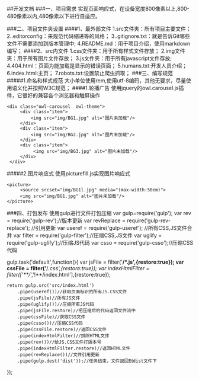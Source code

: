 ##开发文档
###一、项目需求
	实现页面响应式，在设备宽度800像素以上,800-480像素以内,480像素以下进行自适应。

###二、项目文件夹设置
####1、最外部文件
	1.src文件夹：所有项目主要文件；
	2..editorconfig：来规范代码缩进等的风格；
	3..gitignore.txt：就是告诉Git哪些文件不需要添加到版本管理中;
	4.README.md：用于项目介绍，使用markdown编写；
####2、src内文件
	1.css文件夹：用于所有样式文件存放；
	2.img文件夹：用于所有图片文件存放；
	3.js文件夹：用于所有javascript文件存放;
	4.404.html：页面为能加载是显示的错误页面；
	5.humans.txt:开发人员介绍；
	6.index.html:主页；
	7.robots.txt:设置禁止爬虫抓取；
###三、编写规范
#####1.命名和样式规范
	大小单位使用rem,使用utf-8编码，其他无要求，尽量使用语义化并按照W3C规范；
####1.轮播广告
	使用jquery的owl.carousel.js插件，它很好的兼容各个浏览器和触屏操作

	<div class="owl-carousel  owl-theme">
         <div class="item">
			 <img src="img/BG1.jpg" alt="图片未加载"/>
	     </div>
	     <div class="item">
             <img src="img/BG2.jpg" alt="图片未加载"/>
	     </div>
         <div class="item">
              <img src="img/BG3.jpg" alt="图片未加载"/>
         </div>
     </div>
#####2.图片响应式
	使用picturefill.js实现图片响应式

	<picture>
         <source srcset="img/BG1l.jpg" media="(max-width:50em)">
         <img src="img/BG1.jpg" alt="图片未加载"/>
    </picture>

###四、打包发布
	使用gulp进行文件打包压缩
	var gulp=require('gulp');
var rev = require('gulp-rev');//版本更新
var revReplace = require('gulp-rev-replace'); //引用更新
var useref = require('gulp-useref'); //所有CSS,JS文件合并
var filter = require('gulp-filter');//压缩CSS,JS文件
var uglify = require('gulp-uglify');//压缩JS代码
var csso = require('gulp-csso');//压缩CSS代码


gulp.task('default',function(){
    var jsFile = filter('**/*.js',{restore:true});
    var cssFile = filter('**/*.css',{restore:true});
    var indexHtmlFilter = filter(['**/*','!**/index.html'],{restore:true});

    return gulp.src('src/index.html')
        .pipe(useref())//获取页面标识的所有JS.CSS文件
        .pipe(jsFile)//所有JS文件
        .pipe(uglify())//压缩所有JS代码
        .pipe(jsFile.restore)//把压缩后的代码返回文件流中
        .pipe(cssFile)//获取CSS文件
        .pipe(csso())//压缩CSS代码
        .pipe(cssFile.restore)//返回CSS文件
        .pipe(indexHtmlFilter)//排除HTML文件
        .pipe(rev())//给JS.CSS文件打版本号
        .pipe(indexHtmlFilter.restore)//返回HTML文件
        .pipe(revReplace())//文件引用更新
        .pipe(gulp.dest('dist'));//任务结束，文件返回到dist文件下
});


